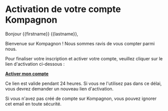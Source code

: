 # Activation de votre compte Kompagnon

Bonjour {{firstname}} {{lastname}},

Bienvenue sur Kompagnon ! Nous sommes ravis de vous compter parmi nous.

Pour finaliser votre inscription et activer votre compte, veuillez cliquer sur le lien d'activation ci-dessous :

**[Activer mon compte]({{activationLink}})**

Ce lien est valide pendant 24 heures. Si vous ne l'utilisez pas dans ce délai, vous devrez demander un nouveau lien d'activation.

Si vous n'avez pas créé de compte sur Kompagnon, vous pouvez ignorer cet email en toute sécurité.
